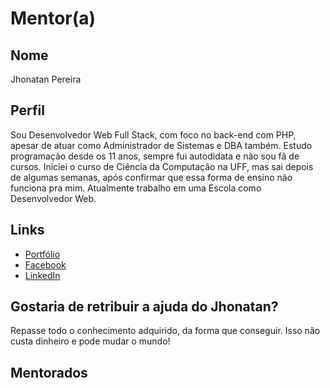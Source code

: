 # Mentor(a)

## Nome

Jhonatan Pereira

## Perfil

Sou Desenvolvedor Web Full Stack, com foco no back-end com PHP, apesar de atuar como Administrador de Sistemas e DBA também. Estudo programação desde os 11 anos, sempre fui autodidata e não sou fã de cursos.
Iniciei o curso de Ciência da Computação na UFF, mas sai depois de algumas semanas, após confirmar que essa forma de ensino não funciona pra mim.
Atualmente trabalho em uma Escola como Desenvolvedor Web.

## Links

* [Portfólio](http://jhonatan.me)
* [Facebook](https://facebook.com/jhonisilva)
* [LinkedIn](https://www.linkedin.com/in/jhonatanpereira/)

## Gostaria de retribuir a ajuda do Jhonatan?

Repasse todo o conhecimento adquirido, da forma que conseguir. Isso não custa dinheiro e pode mudar o mundo!

## Mentorados
